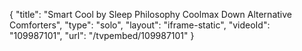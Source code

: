 {
    "title": "Smart Cool by Sleep Philosophy Coolmax Down Alternative Comforters",
    "type": "solo",
    "layout": "iframe-static",
    "videoId": "109987101",
    "url": "\/tvpembed\/109987101"
}